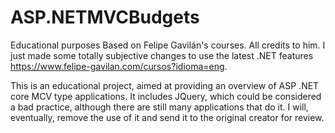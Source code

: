 # ASP.NETMVCBudgets
Educational purposes  Based on Felipe Gavilán's courses. All credits to him. I just made some totally subjective changes to use the latest .NET features https://www.felipe-gavilan.com/cursos?idioma=eng.

This is an educational project, aimed at providing an overview of ASP .NET core MCV type applications. It includes JQuery, which could be considered a bad practice, although there are still many applications that do it. I will, eventually, remove the use of it and send it to the original creator for review.

